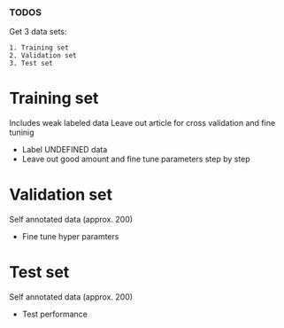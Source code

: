 ### TODOS ###

Get 3 data sets:

    1. Training set
    2. Validation set
    3. Test set


# Training set
Includes weak labeled data
Leave out article for cross validation and fine tuninig 

  - Label UNDEFINED data
  - Leave out good amount and fine tune parameters step by step


# Validation set
Self annotated data (approx. 200)

  - Fine tune hyper paramters


# Test set
Self annotated data (approx. 200)

  - Test performance